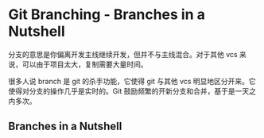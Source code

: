 # Git Branching - Branches in a Nutshell

分支的意思是你偏离开发主线继续开发，但并不与主线混合。对于其他 vcs 来说，可以由于项目太大，复制需要大量时间。

很多人说 branch 是 git 的杀手功能，它使得 git 与其他 vcs 明显地区分开来。它使得对分支的操作几乎是实时的。Git 鼓励频繁的开新分支和合并，基于是一天之内多次。

## Branches in a Nutshell

